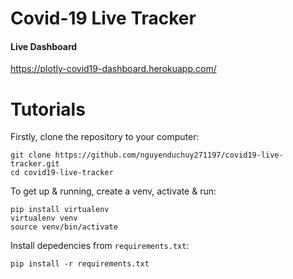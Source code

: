 # Covid-19 Live Tracker
#### Live Dashboard
https://plotly-covid19-dashboard.herokuapp.com/
# Tutorials
Firstly, clone the repository to your computer:
```
git clone https://github.com/nguyenduchuy271197/covid19-live-tracker.git
cd covid19-live-tracker
```

To get up & running, create a venv, activate & run:
```
pip install virtualenv
virtualenv venv
source venv/bin/activate
```

Install depedencies from `requirements.txt`:
```
pip install -r requirements.txt
```